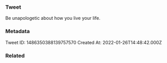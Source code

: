 ### Tweet
Be unapologetic about how you live your life.

### Metadata
Tweet ID: 1486350388139757570
Created At: 2022-01-26T14:48:42.000Z

### Related

